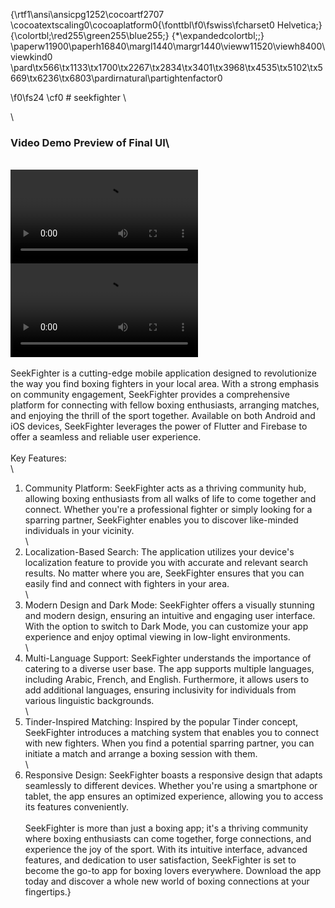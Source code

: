 {\rtf1\ansi\ansicpg1252\cocoartf2707
\cocoatextscaling0\cocoaplatform0{\fonttbl\f0\fswiss\fcharset0 Helvetica;}
{\colortbl;\red255\green255\blue255;}
{\*\expandedcolortbl;;}
\paperw11900\paperh16840\margl1440\margr1440\vieww11520\viewh8400\viewkind0
\pard\tx566\tx1133\tx1700\tx2267\tx2834\tx3401\tx3968\tx4535\tx5102\tx5669\tx6236\tx6803\pardirnatural\partightenfactor0

\f0\fs24 \cf0 # seekfighter\
\
### Video Demo Preview of Final UI\
\
![Preview](/1.mov)\
![Preview](/2.mov)\
\
SeekFighter is a cutting-edge mobile application designed to revolutionize the way you find boxing fighters in your local area. With a strong emphasis on community engagement, SeekFighter provides a comprehensive platform for connecting with fellow boxing enthusiasts, arranging matches, and enjoying the thrill of the sport together. Available on both Android and iOS devices, SeekFighter leverages the power of Flutter and Firebase to offer a seamless and reliable user experience.\
\
Key Features:\
\
1. Community Platform: SeekFighter acts as a thriving community hub, allowing boxing enthusiasts from all walks of life to come together and connect. Whether you're a professional fighter or simply looking for a sparring partner, SeekFighter enables you to discover like-minded individuals in your vicinity.\
\
2. Localization-Based Search: The application utilizes your device's localization feature to provide you with accurate and relevant search results. No matter where you are, SeekFighter ensures that you can easily find and connect with fighters in your area.\
\
3. Modern Design and Dark Mode: SeekFighter offers a visually stunning and modern design, ensuring an intuitive and engaging user interface. With the option to switch to Dark Mode, you can customize your app experience and enjoy optimal viewing in low-light environments.\
\
4. Multi-Language Support: SeekFighter understands the importance of catering to a diverse user base. The app supports multiple languages, including Arabic, French, and English. Furthermore, it allows users to add additional languages, ensuring inclusivity for individuals from various linguistic backgrounds.\
\
5. Tinder-Inspired Matching: Inspired by the popular Tinder concept, SeekFighter introduces a matching system that enables you to connect with new fighters. When you find a potential sparring partner, you can initiate a match and arrange a boxing session with them.\
\
6. Responsive Design: SeekFighter boasts a responsive design that adapts seamlessly to different devices. Whether you're using a smartphone or tablet, the app ensures an optimized experience, allowing you to access its features conveniently.\
\
SeekFighter is more than just a boxing app; it's a thriving community where boxing enthusiasts can come together, forge connections, and experience the joy of the sport. With its intuitive interface, advanced features, and dedication to user satisfaction, SeekFighter is set to become the go-to app for boxing lovers everywhere. Download the app today and discover a whole new world of boxing connections at your fingertips.}